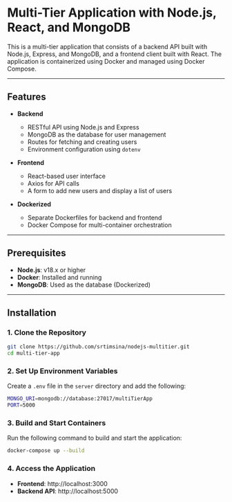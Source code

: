 # Multi-Tier Application with Node.js, React, and MongoDB

This is a multi-tier application that consists of a backend API built with Node.js, Express, and MongoDB, and a frontend client built with React. The application is containerized using Docker and managed using Docker Compose.

---

## Features

- **Backend**
  - RESTful API using Node.js and Express
  - MongoDB as the database for user management
  - Routes for fetching and creating users
  - Environment configuration using `dotenv`

- **Frontend**
  - React-based user interface
  - Axios for API calls
  - A form to add new users and display a list of users

- **Dockerized**
  - Separate Dockerfiles for backend and frontend
  - Docker Compose for multi-container orchestration

---

## Prerequisites

- **Node.js**: v18.x or higher
- **Docker**: Installed and running
- **MongoDB**: Used as the database (Dockerized)

---

## Installation

### 1. Clone the Repository
```bash
git clone https://github.com/srtimsina/nodejs-multitier.git
cd multi-tier-app
```

### 2. Set Up Environment Variables
Create a `.env` file in the `server` directory and add the following:

```bash
MONGO_URI=mongodb://database:27017/multiTierApp
PORT=5000
```

### 3. Build and Start Containers
Run the following command to build and start the application:

```bash
docker-compose up --build
```

### 4. Access the Application
- **Frontend**: http://localhost:3000
- **Backend API**: http://localhost:5000